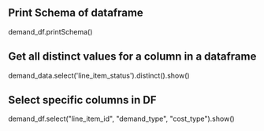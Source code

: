 
## Print Schema of dataframe
demand_df.printSchema()

## Get all distinct values for a column in a dataframe
demand_data.select('line_item_status').distinct().show()

## Select specific columns in DF
demand_df.select("line_item_id", "demand_type", "cost_type").show()



